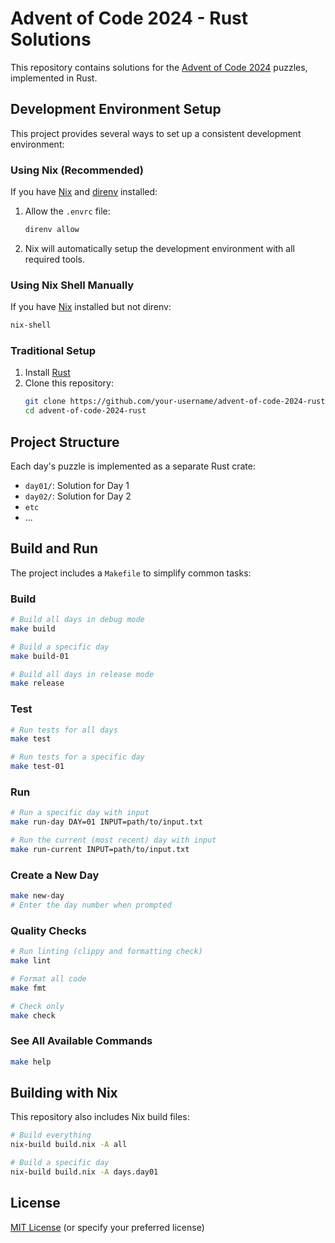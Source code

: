 # Advent of Code 2024 - Rust Solutions

This repository contains solutions for the [Advent of Code 2024](https://adventofcode.com/2024) puzzles, implemented in Rust.

## Development Environment Setup

This project provides several ways to set up a consistent development environment:

### Using Nix (Recommended)

If you have [Nix](https://nixos.org/) and [direnv](https://direnv.net/) installed:

1. Allow the `.envrc` file:
   ```bash
   direnv allow
   ```

2. Nix will automatically setup the development environment with all required tools.

### Using Nix Shell Manually

If you have [Nix](https://nixos.org/) installed but not direnv:

```bash
nix-shell
```

### Traditional Setup

1. Install [Rust](https://www.rust-lang.org/tools/install)
2. Clone this repository:
   ```bash
   git clone https://github.com/your-username/advent-of-code-2024-rust
   cd advent-of-code-2024-rust
   ```

## Project Structure

Each day's puzzle is implemented as a separate Rust crate:

- `day01/`: Solution for Day 1
- `day02/`: Solution for Day 2
- `etc`
- ...

## Build and Run

The project includes a `Makefile` to simplify common tasks:

### Build

```bash
# Build all days in debug mode
make build

# Build a specific day
make build-01

# Build all days in release mode
make release
```

### Test

```bash
# Run tests for all days
make test

# Run tests for a specific day
make test-01
```

### Run

```bash
# Run a specific day with input
make run-day DAY=01 INPUT=path/to/input.txt

# Run the current (most recent) day with input
make run-current INPUT=path/to/input.txt
```

### Create a New Day

```bash
make new-day
# Enter the day number when prompted
```

### Quality Checks

```bash
# Run linting (clippy and formatting check)
make lint

# Format all code
make fmt

# Check only
make check
```

### See All Available Commands

```bash
make help
```

## Building with Nix

This repository also includes Nix build files:

```bash
# Build everything
nix-build build.nix -A all

# Build a specific day
nix-build build.nix -A days.day01
```

## License

[MIT License](License.md) (or specify your preferred license)
